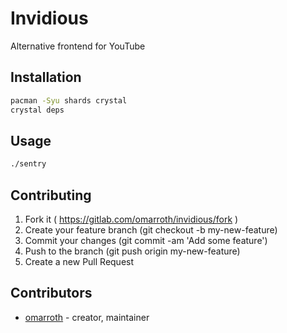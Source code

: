 # Invidious

Alternative frontend for YouTube

## Installation

```bash
pacman -Syu shards crystal
crystal deps
```

## Usage
```bash
./sentry
```

## Contributing

1. Fork it ( https://gitlab.com/omarroth/invidious/fork )
2. Create your feature branch (git checkout -b my-new-feature)
3. Commit your changes (git commit -am 'Add some feature')
4. Push to the branch (git push origin my-new-feature)
5. Create a new Pull Request

## Contributors

- [omarroth](https://github.com/omarroth) - creator, maintainer
